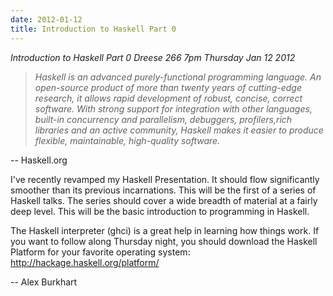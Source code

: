 ```yaml
---
date: 2012-01-12
title: Introduction to Haskell Part 0
---
```

*Introduction to Haskell Part 0*
*Dreese 266*
*7pm Thursday Jan 12 2012*


> *Haskell is an advanced purely-functional programming language. An
> open-source product of more than twenty years of cutting-edge research, it
> allows rapid development of robust, concise, correct software. With strong
> support for integration with other languages, built-in concurrency and
> parallelism, debuggers, profilers,rich libraries and an active community,
> Haskell makes it easier to produce flexible, maintainable, high-quality
> software.*

-- Haskell.org

I've recently revamped my Haskell Presentation. It should flow
significantly smoother than its previous incarnations. This will be the
first of a series of Haskell talks. The series should cover a wide breadth
of material at a fairly deep level. This will be the basic introduction to
programming in Haskell.

The Haskell interpreter (ghci) is a great help in learning how things work.
If you want to follow along Thursday night, you should download the Haskell
Platform for your favorite operating system:
http://hackage.haskell.org/platform/

-- Alex Burkhart
